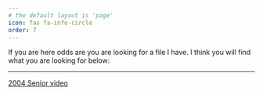 ```yaml
---
# the default layout is 'page'
icon: fas fa-info-circle
order: 7
---
```


<p>If you are here odds are you are looking for a file I have.  I think you will find what you are looking for below:</p>

---

<p><a href="https://drive.google.com/file/d/1JfcRvg6VUp1KsXMOG-sE9ffqwn_IsMAh/view?usp=sharing">2004 Senior video</a><br>
